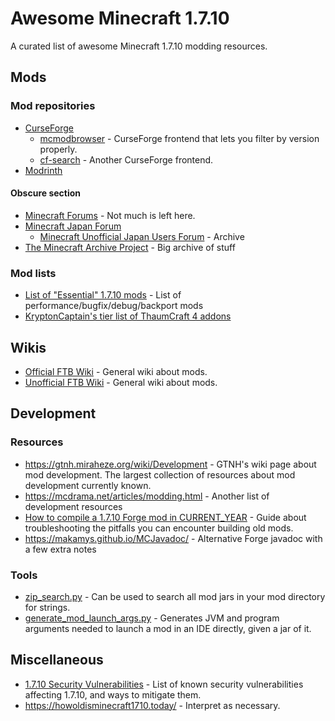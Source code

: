 # Awesome Minecraft 1.7.10

A curated list of awesome Minecraft 1.7.10 modding resources.

## Mods

### Mod repositories

* [CurseForge](https://curseforge.com/)
    * [mcmodbrowser](https://mcmodbrowser.github.io/) - CurseForge frontend that lets you filter by version properly.
    * [cf-search](https://superstormer.github.io/cf-search) - Another CurseForge frontend.
* [Modrinth](https://modrinth.com/)

#### Obscure section

* [Minecraft Forums](https://www.minecraftforum.net/forums/mapping-and-modding-java-edition/minecraft-mods) - Not much is left here.
* [Minecraft Japan Forum](https://forum.civa.jp/viewforum.php?f=3)
    * [Minecraft Unofficial Japan Users Forum](https://web.archive.org/web/20190715113857/https://forum.minecraftuser.jp/viewforum.php?f=13) - Archive
* [The Minecraft Archive Project](https://map.crummy.com/) - Big archive of stuff

### Mod lists

* [List of "Essential" 1.7.10 mods](https://gist.github.com/makamys/7cb74cd71d93a4332d2891db2624e17c) - List of performance/bugfix/debug/backport mods
* [KryptonCaptain's tier list of ThaumCraft 4 addons](https://github.com/KryptonCaptain/Misc-Files/blob/master/TC4%20addon%20list.md)

## Wikis

* [Official FTB Wiki](https://ftb.fandom.com/) - General wiki about mods.
* [Unofficial FTB Wiki](https://ftbwiki.org/) - General wiki about mods.

## Development

### Resources

* https://gtnh.miraheze.org/wiki/Development - GTNH's wiki page about mod development. The largest collection of resources about mod development currently known.
* https://mcdrama.net/articles/modding.html - Another list of development resources
* [How to compile a 1.7.10 Forge mod in CURRENT_YEAR](https://gist.github.com/makamys/27bfbcb3fe6ec4a35f1e809476e651d7) - Guide about troubleshooting the pitfalls you can encounter building old mods.
* https://makamys.github.io/MCJavadoc/ - Alternative Forge javadoc with a few extra notes

### Tools
* [zip_search.py](https://gist.github.com/makamys/f279b286c8afe1b976ea18886df1cf7d) - Can be used to search all mod jars in your mod directory for strings.
* [generate_mod_launch_args.py](https://gist.github.com/makamys/e8668436ed1780c0623c26936d0e472d) - Generates JVM and program arguments needed to launch a mod in an IDE directly, given a jar of it.


## Miscellaneous

* [1.7.10 Security Vulnerabilities](https://gist.github.com/makamys/3cc10a6c552b6b3d52e09da256ac8f7b) - List of known security vulnerabilities affecting 1.7.10, and ways to mitigate them.
* https://howoldisminecraft1710.today/ - Interpret as necessary.
